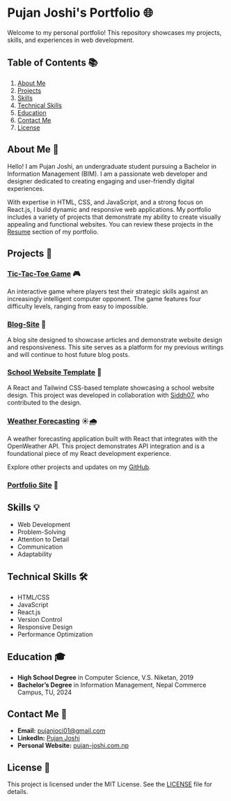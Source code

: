 # Pujan Joshi's Portfolio 🌐

Welcome to my personal portfolio! This repository showcases my projects, skills, and experiences in web development.

## Table of Contents 📚

1. [About Me](#about-me)
2. [Projects](#projects)
3. [Skills](#skills)
4. [Technical Skills](#technical-skills)
5. [Education](#education)
6. [Contact Me](#contact-me)
7. [License](#license)

## About Me 👋

Hello! I am Pujan Joshi, an undergraduate student pursuing a Bachelor in Information Management (BIM). I am a passionate web developer and designer dedicated to creating engaging and user-friendly digital experiences.

With expertise in HTML, CSS, and JavaScript, and a strong focus on React.js, I build dynamic and responsive web applications. My portfolio includes a variety of projects that demonstrate my ability to create visually appealing and functional websites. You can review these projects in the [Resume](https://pujan-jochi.com.np/resume.html) section of my portfolio.

## Projects 🚀

### [Tic-Tac-Toe Game](https://pujan-joshi.com.np/assets/tictactoe/Index.html) 🎮
An interactive game where players test their strategic skills against an increasingly intelligent computer opponent. The game features four difficulty levels, ranging from easy to impossible.

### [Blog-Site](https://pujanjoci.github.io/blog-site/) 📝
A blog site designed to showcase articles and demonstrate website design and responsiveness. This site serves as a platform for my previous writings and will continue to host future blog posts.

### [School Website Template](https://pujanjoci.github.io/School/) 🏫
A React and Tailwind CSS-based template showcasing a school website design. This project was developed in collaboration with [Siddh07](https://github.com/Siddh07), who contributed to the design.

### [Weather Forecasting](https://pujanjoci.github.io/weather-app/) ☀️🌧️
A weather forecasting application built with React that integrates with the OpenWeather API. This project demonstrates API integration and is a foundational piece of my React development experience.

Explore other projects and updates on my [GitHub](https://github.com/pujanjoci).

### [Portfolio Site](https://pujan-joshi.com.np/) 🌟

## Skills 💡

- Web Development
- Problem-Solving
- Attention to Detail
- Communication
- Adaptability

## Technical Skills 🛠️

- HTML/CSS
- JavaScript
- React.js
- Version Control
- Responsive Design
- Performance Optimization

## Education 🎓

- **High School Degree** in Computer Science, V.S. Niketan, 2019
- **Bachelor’s Degree** in Information Management, Nepal Commerce Campus, TU, 2024

## Contact Me 📧

- **Email:** [pujanjoci01@gmail.com](mailto:pujanjoci01@gmail.com)
- **LinkedIn:** [Pujan Joshi](https://www.linkedin.com/in/pujan-joshi-b811071a1/)
- **Personal Website:** [pujan-joshi.com.np](https://pujan-joshi.com.np)

## License 📝

This project is licensed under the MIT License. See the [LICENSE](LICENSE) file for details.
